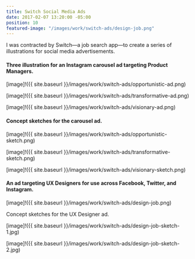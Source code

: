 ```yaml
---
title: Switch Social Media Ads
date: 2017-02-07 13:20:00 -05:00
position: 10
featured-image: "/images/work/switch-ads/design-job.png"
---
```


I was contracted by Switch—a job search app—to create a series of illustrations for social media advertisements. 

#### Three illustration for an Instagram carousel ad targeting Product Managers. 

[image]!({{ site.baseurl }}/images/work/switch-ads/opportunistic-ad.png)  

[image]!({{ site.baseurl }}/images/work/switch-ads/transformative-ad.png)  

[image]!({{ site.baseurl }}/images/work/switch-ads/visionary-ad.png)  

#### Concept sketches for the carousel ad.
[image]!({{ site.baseurl }}/images/work/switch-ads/opportunistic-sketch.png)  

[image]!({{ site.baseurl }}/images/work/switch-ads/transformative-sketch.png)  

[image]!({{ site.baseurl }}/images/work/switch-ads/visionary-sketch.png)

#### An ad targeting UX Designers for use across Facebook, Twitter, and Instagram.

[image]!({{ site.baseurl }}/images/work/switch-ads/design-job.png)

Concept sketches for the UX Designer ad.  

[image]!({{ site.baseurl }}/images/work/switch-ads/design-job-sketch-1.jpg)  

[image]!({{ site.baseurl }}/images/work/switch-ads/design-job-sketch-2.jpg)